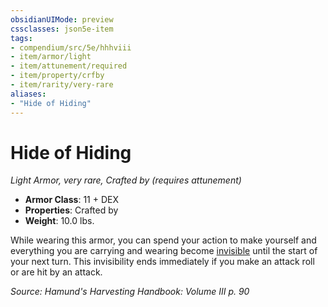 ```yaml
---
obsidianUIMode: preview
cssclasses: json5e-item
tags:
- compendium/src/5e/hhhviii
- item/armor/light
- item/attunement/required
- item/property/crfby
- item/rarity/very-rare
aliases: 
- "Hide of Hiding"
---
```

# Hide of Hiding
*Light Armor, very rare, Crafted by (requires attunement)*  

- **Armor Class**: 11 + DEX
- **Properties**: Crafted by
- **Weight**: 10.0 lbs.

While wearing this armor, you can spend your action to make yourself and everything you are carrying and wearing become [invisible](/compendium/rules/conditions.md#invisible) until the start of your next turn. This invisibility ends immediately if you make an attack roll or are hit by an attack.

*Source: Hamund's Harvesting Handbook: Volume III p. 90*